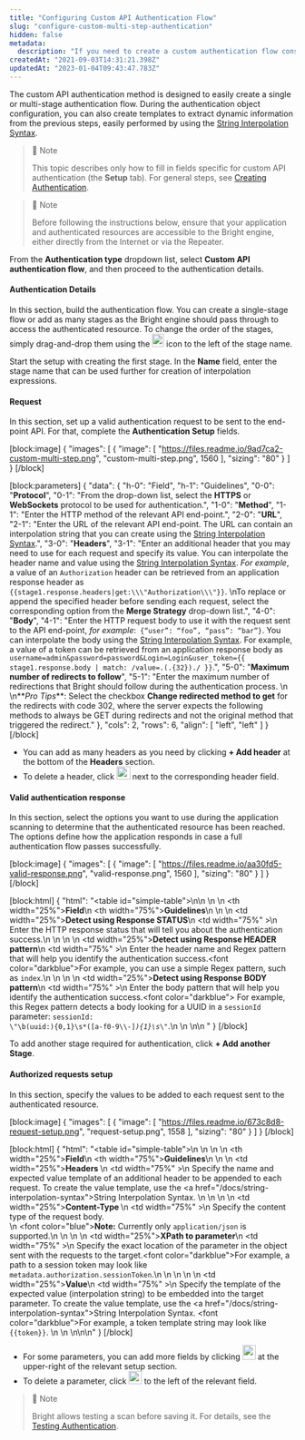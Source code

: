 ```yaml
---
title: "Configuring Custom API Authentication Flow"
slug: "configure-custom-multi-step-authentication"
hidden: false
metadata: 
  description: "If you need to create a custom authentication flow consisting of multiple stages, you should use the custom multi-step authentication method."
createdAt: "2021-09-03T14:31:21.398Z"
updatedAt: "2023-01-04T09:43:47.783Z"
---
```

The custom API authentication method is designed to easily create a single or multi-stage authentication flow.  During the authentication object configuration, you can also create templates to extract dynamic information from the previous steps, easily performed by using the [String Interpolation Syntax](https://docs.neuralegion.com/docs/string-interpolation-syntax).

> 📘 Note
> 
> This topic describes only how to fill in fields specific for custom API authentication (the **Setup** tab). For general steps, see [Creating Authentication](https://docs.brightsec.com/docs/creating-authentication#the-advanced-tab).

> 📘 Note
> 
> Before following the instructions below, ensure that your application and authenticated resources are accessible to the Bright engine, either directly from the Internet or via the Repeater.

From the **Authentication type** dropdown list, select **Custom API authentication flow**, and then proceed to the authentication details. 

#### Authentication Details

In this section, build the authentication flow. You can create a single-stage flow or add as many stages as the Bright engine should pass through to access the authenticated resource. To change the order of the stages, simply drag-and-drop them using the <img src="https://files.readme.io/71ef6b1-drag-icon.png" width="21" height="23"> icon to the left of the stage name. 

Start the setup with creating the first stage. In the **Name** field, enter the stage name that can be used further for creation of interpolation expressions. 

#### Request

In this section, set up a valid authentication request to be sent to the end-point API. For that, complete the **Authentication Setup** fields.

[block:image]
{
  "images": [
    {
      "image": [
        "https://files.readme.io/9ad7ca2-custom-multi-step.png",
        "custom-multi-step.png",
        1560
      ],
      "sizing": "80"
    }
  ]
}
[/block]



[block:parameters]
{
  "data": {
    "h-0": "Field",
    "h-1": "Guidelines",
    "0-0": "**Protocol**",
    "0-1": "From the drop-down list, select the **HTTPS** or **WebSockets** protocol to be used for authentication.",
    "1-0": "**Method**",
    "1-1": "Enter the HTTP method of the relevant API end-point.",
    "2-0": "**URL**",
    "2-1": "Enter the URL of the relevant API end-point. The URL can contain an interpolation string that you can create using the [String Interpolation Syntax](https://docs.brightsec.com/docs/string-interpolation-syntax).",
    "3-0": "**Headers**",
    "3-1": "Enter an additional header that you may need to use for each request and specify its value. You can interpolate the header name and value using the [String Interpolation Syntax](https://docs.brightsec.com/docs/string-interpolation-syntax). _For example_, a value of an `Authorization` header can be retrieved from an application response header as `{{stage1.response.headers|get:\\\"Authorization\\\"}}`.  \nTo replace or append the specified header before sending each request, select the corresponding option from the **Merge Strategy** drop-down list.",
    "4-0": "**Body**",
    "4-1": "Enter the HTTP request body to use it with the request sent to the API end-point, _for example_:` {“user”: “foo”, “pass”: “bar”}`. You can interpolate the body using the [String Interpolation Syntax](https://docs.brightsec.com/docs/string-interpolation-syntax). For example, a value of a token can be retrieved from an application response body as `username=admin&password=password&Login=Login&user_token={{ stage1.response.body | match: /value=.(.{32})./ }}`.",
    "5-0": "**Maximum number of redirects to follow**",
    "5-1": "Enter the maximum number of redirections that Bright should follow during the authentication process.  \n  \n**_Pro Tips_**: Select the checkbox **Change redirected method to get** for the redirects with code 302, where the server expects the following methods to always be GET during redirects and not the original method that triggered the redirect."
  },
  "cols": 2,
  "rows": 6,
  "align": [
    "left",
    "left"
  ]
}
[/block]

- You can add as many headers as you need by clicking **+ Add header** at the bottom of the **Headers** section. 
- To delete a header, click <img src="https://files.readme.io/d6f5fdd-delete-icon.png" width="24" height="23"> next to the corresponding header field.

#### Valid authentication response

In this section, select the options you want to use during the application scanning to determine that the authenticated resource has been reached. The options define how the application responds in case a full authentication flow passes successfully.

[block:image]
{
  "images": [
    {
      "image": [
        "https://files.readme.io/aa30fd5-valid-response.png",
        "valid-response.png",
        1560
      ],
      "sizing": "80"
    }
  ]
}
[/block]



[block:html]
{
  "html": "<table id=\"simple-table\">\n<style>\n #simple-table {\n    border-collapse: separate;\n    width: 100%;\n    display: block;\n    display: table;\n  }\n#simple-table th {\n    padding: 1.5%;\n    text-align: left;\n    vertical-align: text-top;\n    background-color: #B2D6DA;\n  }\n\n  #simple-table td {\n    padding: 1.5%;\n    text-align: left;\n    vertical-align: text-top;\n  }\n\n  #simple-table tr:nth-child(odd) {\n    background-color: #FFFFFF;\n  }\n\n  #simple-table tr:nth-child(even) {\n    background-color: #F4F6F7;\n  }\n  </style>\n  <body>\n  <tr>\n    <th width=\"25%\"><b>Field</b></th>\n    <th width=\"75%\"><b>Guidelines</b></th>\n  </tr>\n  <tr>\n    <td width=\"25%\"><b>Detect using Response STATUS</b></td>\n    <td width=\"75%\" >\n       Enter the HTTP response status that will tell you about the authentication success.\n    </td>\n  </tr>\n  <tr>\n    <td width=\"25%\"><b>Detect using Response HEADER pattern</b></td>\n    <td width=\"75%\" >\n        Enter the header name and Regex pattern that will help you identify the authentication success.<font color=\"darkblue\">For example</font>, you can use a simple Regex pattern, such as <code>index</code>.\n    </td>\n  </tr>\n  <tr>\n    <td width=\"25%\"><b>Detect using Response BODY pattern</b></td>\n    <td width=\"75%\" >\n       Enter the body pattern that will help you identify the authentication success.<font color=\"darkblue\"> For example</font>, this Regex pattern detects a body looking for a UUID in a <code>sessionId</code> parameter: <code>sessionId: \\\"\\b(uuid:){0,1}\\s*([a-f0-9\\\\-]*){1}\\s*\\\"</code>.\n    </td>\n  </tr>\n</table>\n </body>"
}
[/block]



To add another stage required for authentication, click **+ Add another Stage**.

#### Authorized requests setup

In this section, specify the values to be added to each request sent to the authenticated resource.

[block:image]
{
  "images": [
    {
      "image": [
        "https://files.readme.io/673c8d8-request-setup.png",
        "request-setup.png",
        1558
      ],
      "sizing": "80"
    }
  ]
}
[/block]



[block:html]
{
  "html": "<table id=\"simple-table\">\n  <style>\n #simple-table {\n    border-collapse: separate;\n    width: 100%;\n    display: block;\n    display: table;\n  }\n#simple-table th {\n    padding: 1.5%;\n    text-align: left;\n    vertical-align: text-top;\n    background-color: #B2D6DA;\n  }\n\n  #simple-table td {\n    padding: 1.5%;\n    text-align: left;\n    vertical-align: text-top;\n  }\n\n  #simple-table tr:nth-child(odd) {\n    background-color: #FFFFFF;\n  }\n\n  #simple-table tr:nth-child(even) {\n    background-color: #F4F6F7;\n  }\n  </style>\n  <body>\n  <tr>\n    <th width=\"25%\"><b>Field</b></th>\n    <th width=\"75%\"><b>Guidelines</b></th>\n  </tr>\n  <tr>\n    <td width=\"25%\"><b>Headers </b></td>\n    <td width=\"75%\" >\n       Specify the name and expected value template of an additional header to be appended to each request. To create the value template, use the <a href=\"/docs/string-interpolation-syntax\">String Interpolation Syntax</a>. \n    </td>\n  </tr>\n  <tr>\n    <td width=\"25%\"><b>Content-Type </b></td>\n    <td width=\"75%\" >\n        Specify the content type of the request body.<br>\n        <font color=\"blue\"><b>Note:</b></font> Currently only <code>application/json</code> is supported.\n    </td>\n  </tr>\n  <tr>\n    <td width=\"25%\"><b>XPath to parameter</b></td>\n    <td width=\"75%\" >\n       Specify the exact location of the parameter in the object sent with the requests to the target.<font color=\"darkblue\">For example</font>, a path to a session token may look like <code>metadata.authorization.sessionToken</code>.\n    </td>\n  </tr>\n  </tr>\n  <tr>\n    <td width=\"25%\"><b>Value</b></td>\n    <td width=\"75%\" >\n       Specify the template of the expected value (interpolation string) to be embedded into the target parameter. To create the value template, use the <a href=\"/docs/string-interpolation-syntax\">String Interpolation Syntax</a>. <font color=\"darkblue\">For example</font>, a token template string may look like <code>{{token}}</code>. \n    </td>\n  </tr>\n</table>\n</body>\n"
}
[/block]



- For some parameters, you can add more fields by clicking <img src="https://files.readme.io/134406e-plus-icon.png" width="23" height="26"> at the upper-right of the relevant setup section. 
- To delete a parameter, click <img src="https://files.readme.io/1fbc936-trash-icon.png" width="23" height="23"> to the left of the relevant field.

> 📘 Note
> 
> Bright allows testing a scan before saving it. For details, see the [Testing Authentication](https://docs.brightsec.com/docs/configuring-authentication#testing-authentication).